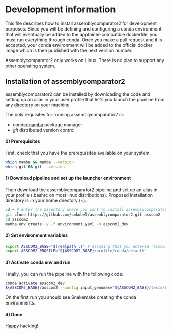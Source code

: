 # Development information

This file describes how to install assemblycomparator2 for development purposes. Since you will be defining and configuring a conda environment that will eventually be added to the apptainer-compatible dockerfile, you must run everything through conda. Once you make a pull request and it is accepted, your conda environment will be added to the official docker image which is then published with the next version number.

Assemblycomparator2 only works on Linux. There is no plan to support any other operating system.

## Installation of assemblycomparator2

assemblycomparator2 can be installed by downloading the code and setting up an alias in your user profile that let's you launch the pipeline from any directory on your machine.

The only requisites for running assemblycomparator2 is:
  - conda/[mamba](https://github.com/conda-forge/miniforge#install) package manager
  - *git* distributed version control

#### 0) Prerequisites

First, check that you have the prerequisites available on your system. 

```bash
which mamba && mamba --version
which git && git --version
```

#### 1) Download pipeline and set up the launcher environment

Then download the assemblycomparator2 pipeline and set up an alias in your profile (.bashrc on most linux distributions). Proposed installation directory is in your home directory (\~).

```bash
cd ~ # Enter the directory where you want to install assemblycomparator2.
git clone https://github.com/cmkobel/assemblycomparator2.git asscom2
cd asscom2
mamba env create -y -f environment.yaml -n asscom2_dev

```

#### 2) Set environment variables
```bash
export ASSCOM2_BASE="$(realpath .)" # Assuming that you entered "asscom2" in the previous code block.
export ASSCOM2_PROFILE="${ASSCOM2_BASE}/profile/conda/default"

```


#### 3) Activate conda env and run

Finally, you can run the pipeline with the following code:
```bash
conda activate asscom2_dev
${ASSCOM2_BASE}/asscom2 --config input_genomes="${ASSCOM2_BASE}/tests/E._faecium/*.fna" --until fast

```

On the first run you should see Snakemake creating the conda environments.

#### 4) Done

Happy hacking!
